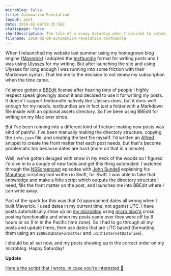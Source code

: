 ```yaml
---
microblog: false
title: Automation Revelation
layout: post
date: 2019-02-09T19:35:58Z
staticpage: false
shortDescription: The tale of a snowy Saturday when I decided to automate post creation for my website.
filename: 2019-02-09-automation-revelation.textbundle
---
```

When I relaunched my website last summer using my homegrown blog engine ([Maverick](https://github.com/jsorge/maverick)) I adopted the [textbundle](https://textbundle.org) format for writing posts and I was using [Ulysses](https://ulysses.app) for my writing. But after launching the site and using Ulysses for long enough I was running into some friction with their Markdown syntax. That led me to the decision to not renew my subscription when the time came.

I'd since gotten a [BBEdit](https://www.barebones.com/products/bbedit/index.html) license after hearing _tons_ of people I highly respect speak glowingly about it and decided to use it for writing my posts. It doesn't support textbundle natively like Ulysses does, but it does well enough for my needs. textbundles are in fact just a folder with a Markdown file inside with an optional assets directory. So I've been using BBEdit for writing on my Mac ever since.

But I've been running into a different kind of friction: making new posts was kind of painful. I've been manually making the directory structure, copying the `info.json` file, and creating the text file myself. I'd written an [Alfred](https://www.alfredapp.com) snippet to create the front matter that each post needs, but that's become problematic too because dates are hard (more on that in a minute).

Well, we've gotten deluged with snow in my neck of the woods so I figured I'd dive in to a couple of new tools and get this thing automated. I watched through the [NSScreencast](https://nsscreencast.com/episodes/368-marathon-part-1) episodes with [John Sundell](https://www.swiftbysundell.com) explaining his [Marathon](https://github.com/johnsundell/marathon) scripting tool written in Swift, for Swift. I was able to take that knowledge and make a little script which outputs the directory structure I need, fills the front matter on the post, and launches me into BBEdit where I can write away.

Part of the spark for this was that I'd approached dates all wrong when I built Maverick. I used dates in my current time, not against UTC. I have posts automatically show up on [my microblog](https://mb.jsorge.net) using [micro.blog's](https://micro.blog) cross posting functionality and when my posts came over they were off by 8 hours or so (I'm in the Pacific time zone). So I had to go through all my posts and update times, then use dates that are UTC based (formatting them using an `ISO8601DateFormatter` and `.withInternetDateTime`).

I should be all set now, and my posts showing up in the correct order on my microblog. Happy Saturday!

**Update**

[Here's the script that I wrote, in case you're interested 🙂](https://github.com/jsorge/jsorge.net/blob/master/tools/NewBlogPost.swift)
